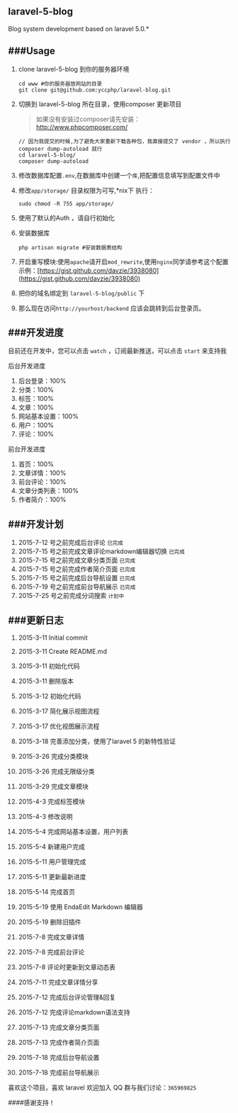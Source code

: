 ## laravel-5-blog

Blog system development based on laravel  5.0.*

###Usage
---
1. clone laravel-5-blog 到你的服务器环境

	```
	cd www #你的服务器放网站的目录
	git clone git@github.com:yccphp/laravel-blog.git
	```

1. 切换到 laravel-5-blog 所在目录，使用composer 更新项目

	> 如果没有安装过composer请先安装：<br>
 	http://www.phpcomposer.com/
	```
	// 因为我提交的时候,为了避免大家重新下载各种包，我直接提交了 vendor ，所以执行 composer dump-autoload 就行
	cd laravel-5-blog/
	composer dump-autoload	
	```

1. 修改数据库配置`.env`,在数据库中创建一个`库`,把配置信息填写到配置文件中

1. 修改`app/storage/` 目录权限为可写,*nix下 执行：

    ```
    sudo chmod -R 755 app/storage/
    ```

1. 使用了默认的Auth ，请自行初始化
1. 安装数据库

    ```
    php artisan migrate #安装数据表结构
    ```

1. 开启重写模块:使用`apache`请开启`mod_rewrite`,使用`nginx`同学请参考这个配置示例：[https://gist.github.com/davzie/3938080](https://gist.github.com/davzie/3938080)


1. 把你的域名绑定到 `laravel-5-blog/public` 下

1. 那么现在访问`http://yourhost/backend` 应该会跳转到后台登录页。


###开发进度
---
目前还在开发中，您可以点击 `watch` ，订阅最新推送，可以点击 `start` 来支持我


后台开发进度

1. 后台登录：100%
2. 分类：100%
3. 标签：100%
4. 文章：100%
5. 网站基本设置：100%
6. 用户：100%
7. 评论：100%

前台开发进度

1. 首页：100%
2. 文章详情：100%
3. 前台评论：100%
4. 文章分类列表：100%
5. 作者简介：100%

###开发计划
---

1. 2015-7-12 号之前完成后台评论   `已完成`
2. 2015-7-15 号之前完成文章评论markdown编辑器切换   `已完成`
3. 2015-7-15 号之前完成文章分类页面   `已完成`
4. 2015-7-15 号之前完成作者简介页面   `已完成`
5. 2015-7-15 号之前完成后台导航设置   `已完成`
6. 2015-7-19 号之前完成前台导航展示   `已完成`
7. 2015-7-25 号之前完成分词搜索   		`计划中`



###更新日志
---

1. 2015-3-11   Initial commit
2. 2015-3-11   Create README.md
3. 2015-3-11   初始化代码
4. 2015-3-11   删除版本

5. 2015-3-12   初始化代码

6. 2015-3-17   简化展示视图流程
7. 2015-3-17   优化视图展示流程

8. 2015-3-18   完善添加分类，使用了laravel 5 的新特性验证

9. 2015-3-26   完成分类模块
10. 2015-3-26   完成无限级分类

11. 2015-3-29   完成文章模块

12. 2015-4-3   完成标签模块
13. 2015-4-3   修改说明

14. 2015-5-4   完成网站基本设置，用户列表
15. 2015-5-4   新建用户完成

16. 2015-5-11   用户管理完成
17. 2015-5-11   更新最新进度

18. 2015-5-14   完成首页

19. 2015-5-19   使用 EndaEdit Markdown 编辑器
20. 2015-5-19   删除旧插件

21. 2015-7-8   完成文章详情
22. 2015-7-8   完成前台评论
23. 2015-7-8   评论时更新到文章动态表

24. 2015-7-11   完成文章详情分享

25. 2015-7-12   完成后台评论管理&回复
26. 2015-7-12   完成评论markdown语法支持

27. 2015-7-13   完成文章分类页面
27. 2015-7-13   完成作者简介页面

27. 2015-7-18   完成后台导航设置

28. 2015-7-18   完成前台导航展示


喜欢这个项目，喜欢 laravel 欢迎加入 QQ 群与我们讨论：`365969825`

####感谢支持！
